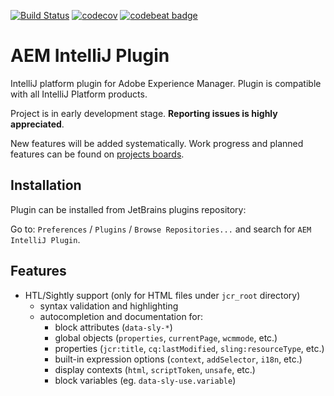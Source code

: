 [![Build Status](https://travis-ci.org/karollewandowski/aem-intellij-plugin.svg?branch=master)](https://travis-ci.org/karollewandowski/aem-intellij-plugin)
[![codecov](https://codecov.io/gh/karollewandowski/aem-intellij-plugin/branch/master/graph/badge.svg)](https://codecov.io/gh/karollewandowski/aem-intellij-plugin)
[![codebeat badge](https://codebeat.co/badges/83dbd668-d574-4be5-b7fb-8b5ae6fdaf8b)](https://codebeat.co/projects/github-com-karollewandowski-aem-intellij-plugin)

# AEM IntelliJ Plugin

IntelliJ platform plugin for Adobe Experience Manager. Plugin is compatible with all IntelliJ Platform products.

Project is in early development stage. **Reporting issues is highly appreciated**.

New features will be added systematically. Work progress and planned features can be found on [projects boards](https://github.com/karollewandowski/aem-intellij-plugin/projects). 


## Installation

Plugin can be installed from JetBrains plugins repository:

Go to: `Preferences` / `Plugins` / `Browse Repositories...` and search for `AEM IntelliJ Plugin`.


## Features

* HTL/Sightly support (only for HTML files under `jcr_root` directory)
  * syntax validation and highlighting
  * autocompletion and documentation for:
    * block attributes (`data-sly-*`)
    * global objects (`properties`, `currentPage`, `wcmmode`, etc.)
    * properties (`jcr:title`, `cq:lastModified`, `sling:resourceType`, etc.)
    * built-in expression options (`context`, `addSelector`, `i18n`, etc.)
    * display contexts (`html`, `scriptToken`, `unsafe`, etc.)
    * block variables (eg. `data-sly-use.variable`)
